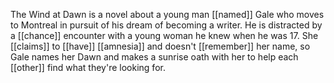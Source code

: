 The Wind at Dawn is a novel about a young man [[named]] Gale who moves to Montreal in pursuit of his dream of becoming a writer. He is distracted by a [[chance]] encounter with a young woman he knew when he was 17. She [[claims]] to [[have]] [[amnesia]] and doesn't [[remember]] her name, so Gale names her Dawn and makes a sunrise oath with her to help each [[other]] find what they're looking for.
